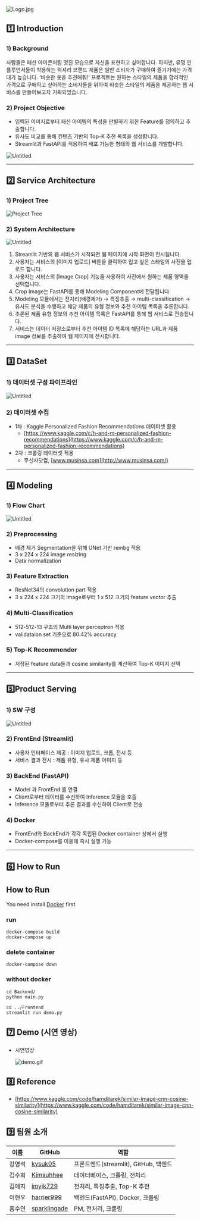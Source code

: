 
![Logo.jpg](https://user-images.githubusercontent.com/91198452/172392408-a51b15f0-fe68-4671-989b-e843b0c71bd9.jpg)

## 1️⃣ Introduction

### 1) Background

사람들은 패션 아이콘처럼 멋진 모습으로 자신을 표현하고 싶어합니다. 하지만, 유명 인플루언서들이 착용하는 럭셔리 브랜드 제품은 일반 소비자가 구매하여 즐기기에는 가격대가 높습니다. ‘비슷한 옷을 추천해줘!’ 프로젝트는 원하는 스타일의 제품을 합리적인 가격으로 구매하고 싶어하는 소비자들을 위하여 비슷한 스타일의 제품을 제공하는 웹 서비스를 만들어보고자 기획되었습니다. 

### 2) Project Objective

- 입력된 이미지로부터 패션 아이템의 특성을 판별하기 위한 Feature를 정의하고 추출합니다.
- 유사도 비교를 통해 컨텐츠 기반의 Top-K 추천 목록을 생성합니다.
- Streamlit과 FastAPI를 적용하여 배포 가능한 형태의 웹 서비스를 개발합니다.

![Untitled](https://user-images.githubusercontent.com/91198452/172392673-f2b006c0-c0ae-4616-9045-6b506baa398d.png)

---

## 2️⃣ Service Architecture

### 1) Project Tree

![Project Tree](https://user-images.githubusercontent.com/91198452/172402471-c84bbbcc-1d4f-464d-9328-327a270d5b81.jpg)

### 2) System Architecture

![Untitled](https://user-images.githubusercontent.com/91198452/172392792-f34bbb9c-479e-4b4b-a0ce-63b596e4a1b5.png)

1. Streamlit 기반의 웹 서비스가 시작되면 웹 페이지에 시작 화면이 전시됩니다.
2. 사용자는 서비스의 [이미지 업로드] 버튼을 클릭하여 입고 싶은 스타일의 사진을 업로드 합니다. 
3. 사용자는 서비스의 [Image Crop] 기능을 사용하여 사진에서 원하는 제품 영역을 선택합니다. 
4. Crop Image는 FastAPI를 통해 Modeling Component에 전달됩니다. 
5. Modeling 모듈에서는 전처리(배경제거) → 특징추출 → multi-classification → 유사도 분석을 수행하고 해당 제품의 유형 정보와 추천 아이템 목록을 추론합니다.
6. 추론된 제품 유형 정보와 추천 아이템 목록은  FastAPI를 통해 웹 서비스로 전송됩니다.
7. 서비스는 데이터 저장소로부터 추천 아이템 ID 목록에 해당하는 URL과 제품 image 정보를 추출하여 웹 페이지에 전시합니다. 


---

## 3️⃣ DataSet

### 1) 데이터셋 구성 파이프라인

![Untitled](https://user-images.githubusercontent.com/91198452/172392993-a8207177-2116-435d-b6d4-9cbf13a7a30e.png)

### 2) 데이터셋 수집

- 1차 : Kaggle Personalized Fashion Recommendations 데이터셋 활용
    - [https://www.kaggle.com/c/h-and-m-personalized-fashion-recommendations](https://www.kaggle.com/c/h-and-m-personalized-fashion-recommendations)
- 2차 : 크롤링 데이터셋 적용
    - 무신사닷컴, [www.musinsa.com](http://www.musinsa.com/)

---

## 4️⃣ Modeling

### 1) Flow Chart

![Untitled](https://user-images.githubusercontent.com/91198452/172393139-aa62568e-a3b8-4a2a-adc9-0325376cc3db.png)

### 2) Preprocessing

- 배경 제거 Segmentation을 위해 UNet 기반 rembg 적용
- 3 x 224 x 224 image resizing
- Data normalization

### 3) Feature Extraction

- ResNet34의 convolution part 적용
- 3 x 224 x 224 크기의 image로부터 1 x 512 크기의 feature vector 추출

### 4) Multi-Classification

- 512-512-13 구조의 Multi layer perceptron 적용
- validataion set 기준으로 80.42% accuracy

### 5) Top-K Recommender

- 저장된 feature data들과 cosine similarity를 계산하여 Top-K 이미지 선택

---

## 5️⃣Product Serving

### 1) SW 구성

![Untitled](https://user-images.githubusercontent.com/91198452/172394318-980681d3-cb23-44db-af1b-63d94f8869fb.png)

### 2) FrontEnd (Streamlit)

- 사용자 인터페이스 제공 : 이미지 업로드, 크롭, 전시 등
- 서비스 결과 전시 : 제품 유형, 유사 제품 이미지 등

### 3) BackEnd (FastAPI)

- Model 과 FrontEnd 를 연결
- Client로부터 데이터를 수신하여 Inference 모듈을 호출
- Inference 모듈로부터 추론 결과를 수신하여 Client로 전송

### 4) Docker

- FrontEnd와 BackEnd가 각각 독립된 Docker container 상에서 실행
- Docker-compose를 이용해 즉시 실행 가능

---

## 6️⃣ ****How to Run****


## How to Run

You need install [Docker](https://www.docker.com/) first
### run
```
docker-compose build
docker-compose up
```

### delete container
```
docker-compose down
```

### without docker
```
cd Backend/
python main.py

cd ../Frontend
streamlit run demo.py
```
## 7️⃣ ****Demo (시연 영상)****

- 시연영상
    
    ![demo.gif](https://user-images.githubusercontent.com/91198452/172394484-fc910c2b-24c3-43c5-b967-2d32726f3582.gif)
    

## 8️⃣ Reference

- [https://www.kaggle.com/code/hamditarek/similar-image-cnn-cosine-similarity](https://www.kaggle.com/code/hamditarek/similar-image-cnn-cosine-similarity)

## 9️⃣ 팀원 소개

| 이름 | GitHub | 역할 |
| --- | --- | --- |
| 강영석 | [kysuk05](https://github.com/kysuk05)  | 프론트엔드(streamlit), GitHub, 백엔드 |
| 김수희 | [Kimsuhhee](https://github.com/Kimsuhhee) | 데이터베이스, 크롤링, 전처리  |
| 김예지 | [imyjk729](https://github.com/imyjk729) | 전처리, 특징추출, Top-K 추천 |
| 이현우 | [harrier999](https://github.com/harrier999)  | 백엔드(FastAPI), Docker, 크롤링 |
| 홍수연 | [sparklingade](https://github.com/sparklingade)  | PM, 전처리, 크롤링 |